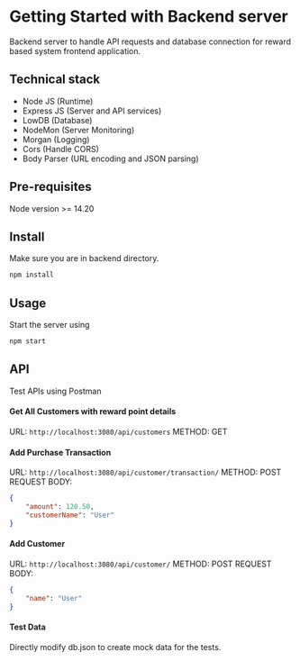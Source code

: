 # Getting Started with Backend server
Backend server to handle API requests and database connection for reward based system frontend application.

## Technical stack
- Node JS (Runtime)
- Express JS (Server and API services)
- LowDB (Database)
- NodeMon (Server Monitoring)
- Morgan (Logging)
- Cors (Handle CORS)
- Body Parser (URL encoding and JSON parsing)

## Pre-requisites
Node version >= 14.20

## Install
Make sure you are in backend directory.

```sh
npm install
```

## Usage
Start the server using

```sh
npm start
```

## API
Test APIs using Postman

#### Get All Customers with reward point details
URL: `http://localhost:3080/api/customers`
METHOD: GET

#### Add Purchase Transaction
URL: `http://localhost:3080/api/customer/transaction/`
METHOD: POST
REQUEST BODY: 
```json
{
    "amount": 120.50,
    "customerName": "User"
}
```

#### Add Customer
URL: `http://localhost:3080/api/customer/`
METHOD: POST
REQUEST BODY: 
```json
{
    "name": "User"
}
```

#### Test Data
Directly modify db.json to create mock data for the tests.